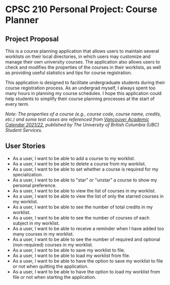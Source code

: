 # CPSC 210 Personal Project:  Course Planner

## Project Proposal

This is a course planning application that allows users to maintain several worklists on their local directories, in
which users may customize and manage their own university courses. The application also allows users to check and
modifies the properties of the courses in their worklists, as well as providing useful statistics and tips for course
registration.

This application is designed to facilitate undergraduate students during their course registration process. As an
undergrad myself, I always spent too many hours in planning my course schedules. I hope this application could help
students to simplify their course planning processes at the start of every term.

*Note: The properties of a course (e.g., course code, course name, credits, etc.) and some test cases are referenced
from
[Vancouver Academic Calendar 2021/22](http://www.calendar.ubc.ca/vancouver/), published by The University of British
Columbia (UBC) Student Services.*

## User Stories

- As a user, I want to be able to add a course to my worklist.
- As a user, I want to be able to delete a course from my worklist.
- As a user, I want to be able to set whether a course is required for my specialization.
- As a user, I want to be able to "star" or "unstar" a course to show my personal preference.
- As a user, I want to be able to view the list of courses in my worklist.
- As a user, I want to be able to view the list of only the starred courses in my worklist.
- As a user, I want to be able to see the number of total credits in my worklist.
- As a user, I want to be able to see the number of courses of each subject in my worklist.
- As a user, I want to be able to receive a reminder when I have added too many courses in my worklist.
- As a user, I want to be able to see the number of required and optional (non-required) courses in my worklist.
- As a user, I want to be able to save my worklist to file.
- As a user, I want to be able to load my worklist from file.
- As a user, I want to be able to have the option to save my worklist to file or not when quitting the application.
- As a user, I want to be able to have the option to load my worklist from file or not when starting the application. 